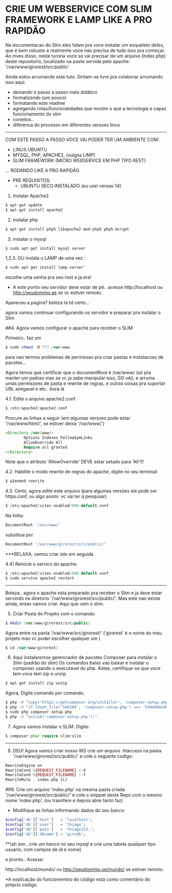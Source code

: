 # CRIE UM WEBSERVICE COM SLIM FRAMEWORK E LAMP LIKE A PRO RAPIDÃO 

Na documentacao do Slim eles falam pra voce instalar um esqueleto deles, 
que é bem robusto e realmente voce nao precisa de tudo isso pra começar.
Ao inves disso, neste turoria voce so vai precisar de um arquivo (index.php) deste repositorio, 
localizado na pasta servida pelo apache: '/var/www/girorest/src/public'

Ainda estou arrumando este tuto. Sintam-se livre pra colaborar arrumando isso aqui: 
- deixando o passo a passo mais didático
- formalizando (um pouco)
- formatando este readme 
- agregando rotas/funcionalidades que mostre o que a tecnologia e capaz funcionamento do slim
- coneitos..
- diferenca do processo em diferentes versoes linux
__________________________


COM ESTE PASSO A PASSO VOCE VAI PODER TER UM AMBIENTE COM:
- LINUX UBUNTU
- MYSQL, PHP, APACHE2, (vulgos LIMP)
- SLIM FRAMEWORK (MICRO WEBSERVICE EM PHP TIPO REST)

... RODANDO LIKE A PRO RAPIDÃO

- PRE REQUISITOS:
    - UBUNTU SECO INSTALADO (eu usei versao 14) 


1.  Instalar Apache2

```php
$ apt-get update
$ apt-get install apache2
```


2. instalar php

```php
$ apt-get install php5 libapache2-mod-php5 php5-mcrypt
```



3. instalar o mysql


```php
$ sudo apt-get install mysql-server
```
1,2,3. OU instala o LAMP de uma vez :

```php
$ sudo apt-get install lamp-server^
```

escolhe uma senha pra seu root e ja era!

* A este ponto seu servidor deve estar de pé.. 
acesse http://localhost ou http://seudominio.ae se vc estiver remoto.

Apareceu a pagina? beleza ta td certo...

agora vamos continuar configurando os servidor e preparar pra instalar o Slim

##4. Agora vamos configurar o apache para receber o SLIM

Primeiro.. faz um
```php
$ sudo chmod -R 777 /var/www
```
para nao termos problemas de permissao pra criar pastas e instalacoes de pacotes...

Agora temos que certificar que o documentRoot é /var/www/ (só pra manter um padrao mas se vc ja sabe manipular isso, GG véi),
e arruma umas permissoes de pasta e rewrite de regras, e outras coisas pra suportar URL amigavel e etc.. bora lá

4.1. Edite o arquivo apache2.conf
```php
$ /etc/apache2/apache2.conf
```


Procure as linhas a seguir (em algumas versoes pode estar '/var/www/html/', se estiver deixa '/var/www/')
```php
<Directory /var/www/>
        Options Indexes FollowSymLinks
        AllowOverride All
        Require all granted
</Directory>
```

Note que o atributo 'AllowOverride' DEVE estar setado para 'All'!!!

4.2. Habilite o modo rewrite de regras do apache, digite no seu terminal:

```php
$ a2enmod rewrite
```

4.3. Certo, agora edite este arquivo (para algumas versões ele pode ser https.conf, ou algo assim. vc vai ter q pesqusar)

```php
$ /etc/apache2/sites-enabled/000-default.conf
```

Na linha:
```php
DocumentRoot '/var/www/' 
```
substitua por
```php
DocumentRoot '/var/www/girorest/src/public/' 
```

***RELAXA, vamos criar isto em seguida

4.4) Reinicie o servico do apache:
```php
$ /etc/apache2/sites-enabled/000-default.conf
$ sudo service apache2 restart
```

____

Beleza.. agora o apache esta preparado pra receber o Slim e ja deve estar servindo no diretorio
'/var/www/girorest/src/public/'. Mas este nao existe ainda, entao vamos criar. Aqui que vem o slim:

5) Criar Pasta do Projeto com o comando

```php
$ mkdir /var/www/girorest/src/public/
```

Agora entre na pasta '/var/www/src/girorest/' ('girorest' é o nome do meu projeto mas vc poder escolher qualquer um )

```php
$ cd /var/www/girorest/
```

6. Aqui instalaremos gerenciador de pacotes Composer para instalar o Slim (padrão do slim)
Os comandos baixo vao baixar e instalar o composer usando o executavel do php.
Antes, certifique-se que voce tem voce tem zip e unzip

```php
$ apt-get install zip unzip
```

Agora, Digite comando por comando.

```php
$ php -r "copy('https://getcomposer.org/installer', 'composer-setup.php');"
$ php -r "if (hash_file('SHA384', 'composer-setup.php') === '544e09ee996cdf60ece3804abc52599c22b1f40f4323403c44d44fdfdd586475ca9813a858088ffbc1f233e9b180f061') { echo 'Installer verified'; } else { echo 'Installer corrupt'; unlink('composer-setup.php'); } echo PHP_EOL;"
$ sudo php composer-setup.php
$ php -r "unlink('composer-setup.php');"
```




7. Agora vamos instalar o SLIM. Digite:
```php
$ composer.phar require slim/slim
```

________

8. DEU! Agora vamos criar nosso WS
crie um arquivo .htaccess na pasta '/var/www/girorest/src/public/'
e cole o seguinte codigo:

```php
RewriteEngine on
RewriteCond %{REQUEST_FILENAME} !-d
RewriteCond %{REQUEST_FILENAME} !-f
RewriteRule . index.php [L]
```


##9. Crie um arquivo 'index.php' na mesma pasta criada '/var/www/girorest/src/public/'
e cole o snippet deste Repo com o mesmo nome 'index.php', (ou trasnfere e depois abre tanto faz)

- Modifique as linhas informando dados do seu banco:
```php
$config['db']['host']   = 'localhost';
$config['db']['user']   = 'thiago';
$config['db']['pass']   = 'thiago123.';
$config['db']['dbname'] = 'girodb';
```

 **(ah sim.. crie um banco no seu mysql e crie uma tabela qualquer tipo usuario, com campos de id e nome)

 e pronto.. Acesse:

 http://localhost/mundo/ 
 ou  http://seudominio.se/mundo/ se estiver remoto.

 *A explicação do funcionemtno do código esta como comentário do próprio código.









